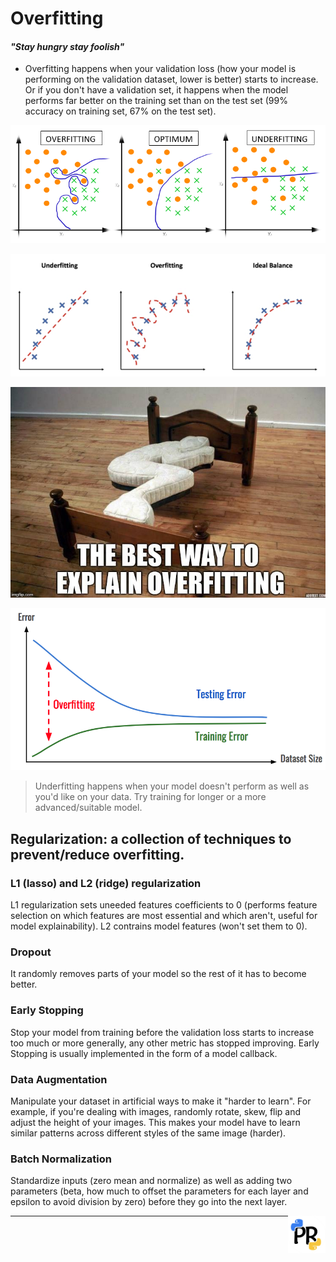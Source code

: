 # Overfitting
#### _"Stay hungry stay foolish"_

- Overfitting happens when your validation loss (how your model is performing on the validation dataset, lower is better) starts to increase.
Or if you don't have a validation set, it happens when the model performs far better on the training set than on the test set (99% accuracy on training set, 67% on the test set).


<p align="center">
  <img src="image/3overfit.png" width="700" />
</p>


<p align="center">
  <img src="image/4overfit.png" width="700" />
</p>


<p align="center">
  <img src="image/5overfit.jpg" width="700" />
</p>


<p align="center">
  <img src="image/6overfit.jpg" width="700" />
</p>


> Underfitting happens when your model doesn't perform as well as you'd like on your data. Try training for longer or a more advanced/suitable model.


## Regularization: a collection of techniques to prevent/reduce overfitting.
### L1 (lasso) and L2 (ridge) regularization
L1 regularization sets uneeded features coefficients to 0 (performs feature selection on which features are most essential and which aren't, useful for model explainability). L2 contrains model features (won't set them to 0).

### Dropout
It randomly removes parts of your model so the rest of it has to become better.

### Early Stopping
Stop your model from training before the validation loss starts to increase too much or more generally, any other metric has stopped improving. Early Stopping is usually implemented in the form of a model callback.

### Data Augmentation
Manipulate your dataset in artificial ways to make it "harder to learn". For example, if you're dealing with images, randomly rotate, skew, flip and adjust the height of your images. This makes your model have to learn similar patterns across different styles of the same image (harder).

### Batch Normalization
Standardize inputs (zero mean and normalize) as well as adding two parameters (beta, how much to offset the parameters for each layer and epsilon to avoid division by zero) before they go into the next layer.





[<img align="right" width="60" height="60" src="https://github.com/pauloreis-ds/Paulo-Reis-Data-Science/blob/master/Paulo%20Reis/Pauloreis01.png">](https://github.com/pauloreis-ds)

---
